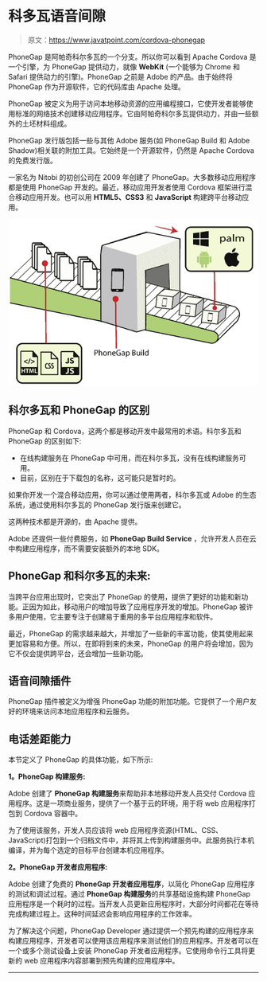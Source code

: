 # 科多瓦语音间隙

> 原文：<https://www.javatpoint.com/cordova-phonegap>

PhoneGap 是阿帕奇科尔多瓦的一个分支。所以你可以看到 Apache Cordova 是一个引擎，为 PhoneGap 提供动力，就像 **WebKit** (一个能够为 Chrome 和 Safari 提供动力的引擎)。PhoneGap 之前是 Adobe 的产品。由于始终将 PhoneGap 作为开源软件，它的代码库由 Apache 处理。

PhoneGap 被定义为用于访问本地移动资源的应用编程接口，它使开发者能够使用标准的网络技术创建移动应用程序。它由阿帕奇科尔多瓦提供动力，并由一些额外的土坯材料组成。

PhoneGap 发行版包括一些与其他 Adobe 服务(如 PhoneGap Build 和 Adobe Shadow)相关联的附加工具。它始终是一个开源软件，仍然是 Apache Cordova 的免费发行版。

一家名为 Nitobi 的初创公司在 2009 年创建了 PhoneGap。大多数移动应用程序都是使用 PhoneGap 开发的。最近，移动应用开发者使用 Cordova 框架进行混合移动应用开发。也可以用 **HTML5、CSS3** 和 **JavaScript** 构建跨平台移动应用。

![Cordova PhoneGap](img/5bd79ee49fd6428637be61c1d4bea149.png)

## 科尔多瓦和 PhoneGap 的区别

PhoneGap 和 Cordova，这两个都是移动开发中最常用的术语。科尔多瓦和 PhoneGap 的区别如下:

*   在线构建服务在 PhoneGap 中可用，而在科尔多瓦，没有在线构建服务可用。
*   目前，区别在于下载包的名称，这可能只是暂时的。

如果你开发一个混合移动应用，你可以通过使用两者，科尔多瓦或 Adobe 的生态系统，通过使用科尔多瓦的 PhoneGap 发行版来创建它。

这两种技术都是开源的，由 Apache 提供。

Adobe 还提供一些付费服务，如 **PhoneGap Build Service** ，允许开发人员在云中构建应用程序，而不需要安装额外的本地 SDK。

## PhoneGap 和科尔多瓦的未来:

当跨平台应用出现时，它突出了 PhoneGap 的使用，提供了更好的功能和新功能。正因为如此，移动用户的增加导致了应用程序开发的增加。PhoneGap 被许多用户使用，它主要专注于创建易于重用的多平台应用程序和软件。

最近，PhoneGap 的需求越来越大，并增加了一些新的丰富功能，使其使用起来更加容易和方便。所以，在即将到来的未来，PhoneGap 的用户将会增加，因为它不仅会提供跨平台，还会增加一些新功能。

## 语音间隙插件

PhoneGap 插件被定义为增强 PhoneGap 功能的附加功能。它提供了一个用户友好的环境来访问本地应用程序和云服务。

## 电话差距能力

本节定义了 PhoneGap 的具体功能，如下所示:

**1。PhoneGap 构建服务:**

Adobe 创建了 **PhoneGap 构建服务**来帮助非本地移动开发人员交付 Cordova 应用程序。这是一项商业服务，提供了一个基于云的环境，用于将 web 应用程序打包到 Cordova 容器中。

为了使用该服务，开发人员应该将 web 应用程序资源(HTML、CSS、JavaScript)打包到一个归档文件中，并将其上传到构建服务中。此服务执行本机编译，并为每个选定的目标平台创建本机应用程序。

**2。PhoneGap 开发者应用程序:**

Adobe 创建了免费的 **PhoneGap 开发者应用程序**，以简化 PhoneGap 应用程序的测试和调试过程。通过 **PhoneGap 构建服务**的共享基础设施构建 PhoneGap 应用程序是一个耗时的过程。当开发人员更新应用程序时，大部分时间都花在等待完成构建过程上。这种时间延迟会影响应用程序的工作效率。

为了解决这个问题，PhoneGap Developer 通过提供一个预先构建的应用程序来构建应用程序，开发者可以使用该应用程序来测试他们的应用程序。开发者可以在一个或多个测试设备上安装 PhoneGap 开发者应用程序。它使用命令行工具将更新的 web 应用程序内容部署到预先构建的应用程序中。

* * *